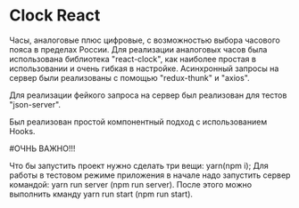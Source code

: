 # Clock React
Часы, аналоговые плюс цифровые, с возможностью выбора часового пояса в пределах России.
Для реализации аналоговых часов была использована библиотека "react-clock", как наиболее простая в использовании и очень гибкая в настройке.
Асинхронный запросы на сервер были реализованы с помощью "redux-thunk" и "axios".

Для реализации фейкого запроса на сервер был реализован для тестов "json-server".

Был реализован простой компонентный подход с использованием Hooks.

#ОЧНЬ ВАЖНО!!!

Что бы запустить проект нужно сделать три вещи: yarn(npm i);
Для работы в тестовом режиме приложения в начале надо запустить сервер командой: yarn run server (npm run server).
После этого можно выполнить кманду yarn run start (npm run start).
